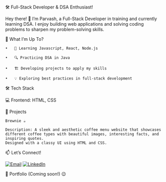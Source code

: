 🛠️ Full-Stack Developer & DSA Enthusiast!

Hey there! 👋 I’m Parvash, a Full-Stack Developer in training and currently learning DSA.
I enjoy building web applications and solving coding problems to sharpen my problem-solving skills.

🚀 What I’m Up To?

	•	🌱 Learning Javascript, React, Node.js
 
	•	🔍 Practicing DSA in Java
 
	•	🏗️ Developing projects to apply my skills
 
	•	💡 Exploring best practices in full-stack development
 

🛠️ Tech Stack

💻 Frontend: HTML, CSS


📌 Projects

    Brewnie ☕

    Description: A sleek and aesthetic coffee menu website that showcases different coffee types with beautiful images, interesting facts, and inspiring quotes.
    Designed with a classy UI using HTML and CSS.

📫 Let’s Connect!

[![Email](https://img.shields.io/badge/Email-parvashsharma47%40gmail.com-blue?style=flat&logo=gmail)](mailto:parvashsharma47@gmail.com)
[![LinkedIn](https://img.shields.io/badge/LinkedIn-Parvash%20Sharma-blue?style=flat&logo=linkedin)](https://www.linkedin.com/in/parvash-sharma-693a14283/)

🔗 Portfolio (Coming soon!)
😉
